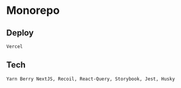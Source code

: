 # Monorepo

## Deploy

`Vercel`

## Tech

`Yarn Berry NextJS, Recoil, React-Query, Storybook, Jest, Husky`
